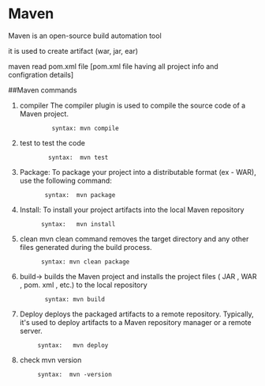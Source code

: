# Maven
Maven is an open-source build automation tool

it is used to create artifact (war, jar, ear)

maven read pom.xml file [pom.xml file having all project info and configration details]


##Maven commands

1. compiler 
The compiler plugin is used to compile the source code of a Maven project. 
              
                syntax: mvn compile
 
2. test
 to test the code
               
               syntax:  mvn test
                
3. Package: To package your project into a distributable format (ex - WAR), use the following command:   
           
              syntax:  mvn package
  
4.  Install:
    To install your project artifacts into the local Maven repository 
         
              syntax:   mvn install

5. clean
mvn clean command removes the target directory and any other files generated during the build process.
             
             syntax: mvn clean package

6. build->
   builds the Maven project and installs the project files ( JAR , WAR , pom. xml , etc.) to the local repository            
              
              syntax: mvn build
  
7. Deploy 
 deploys the packaged artifacts to a remote repository. Typically, it's used to deploy artifacts to a Maven repository manager or a remote server.
 
            syntax:   mvn deploy
            
8. check mvn version

            syntax:  mvn -version
